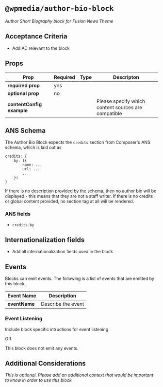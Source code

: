 # `@wpmedia/author-bio-block`
_Author Short Biography block for Fusion News Theme_

## Acceptance Criteria
- Add AC relevant to the block

## Props
| **Prop** | **Required** | **Type** | **Descripton** |
|---|---|---|---|
| **required prop** | yes | | |
| **optional prop** | no | | |
| **contentConfig example** | | | Please specify which content sources are compatible |

## ANS Schema
The Author Bio Block expects the `credits` section from Composer's ANS schema, which is laid out as 

```
credits: {
    by: [{
        name: ...
        url: ...
        ...
    }]
}
```

If there is no description provided by the schema, then no author bio will be displayed - this means that they are not a staff writer. If there is no credits or global content provided, no section tag at all will be rendered.

### ANS fields
- `credits.by`

## Internationalization fields
- Add all internationalization fields used in the block

## Events
Blocks can emit events. The following is a list of events that are emitted by this block.

| **Event Name** | **Description** |
|---|---|
| **eventName** | Describe the event |

### Event Listening
Include block specific intructions for event listening.

OR

This block does not emit any events.

## Additional Considerations
_This is optional. Please add an additional context that would be important to know in order to use this block._
